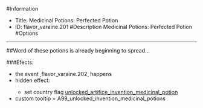#Information
 - Title: Medicinal Potions: Perfected Potion
 - ID: flavor_varaine.201
#Description
Medicinal Potions: Perfected Potion
#Options

___
##Word of these potions is already beginning to spread...

###Efects:<ul><li>the event ˻flavor_varaine.202˼ happens</li><li>hidden effect:</li><ul><li>set country flag [unlocked_artifice_invention_medicinal_potion](../flags/unlocked_artifice_invention_medicinal_potion.md)</li></ul><li>custom tooltip = A99_unlocked_invention_medicinal_potions</li></ul>
